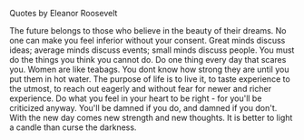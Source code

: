 Quotes by Eleanor Roosevelt

The future belongs to those who believe in the beauty of their dreams.
No one can make you feel inferior without your consent.
Great minds discuss ideas; average minds discuss events; small minds discuss people.
You must do the things you think you cannot do.
Do one thing every day that scares you.
Women are like teabags. You dont know how strong they are until you put them in hot water.
The purpose of life is to live it, to taste experience to the utmost, to reach out eagerly and without fear for newer and richer experience.
Do what you feel in your heart to be right - for you'll be criticized anyway. You'll be damned if you do, and damned if you don't.
With the new day comes new strength and new thoughts.
It is better to light a candle than curse the darkness.

